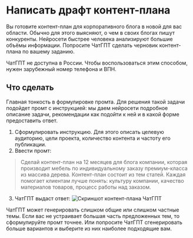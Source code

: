 # Написать драфт контент-плана

Вы готовите контент-план для корпоративного блога в новой для вас области. Обычно для этого выясняют, о чем в своих блогах пишут конкуренты. Нейросети быстрее человека анализируют большие объёмы информации. Попросите ЧатГПТ сделать черновик контент-плана по вашему заданию. 

ЧатГПТ не доступна в России. Чтобы воспользоваться этим способом, нужен зарубежный номер телефона и ВПН.

## Что сделать
Главная тонкость в формулировке промта. Для решения такой задачи подойдет промт с инструкцией: мы даем нейросети подробное описание задачи, рекомендации как подойти к ней и в какой форме предоставить ответ. 

1. Сформулировать инструкцию. Для этого описать целевую аудиторию, цели проекта, количество контента и частоту его публикации. 
2. Ввести промт: 
> Сделай контент-план на 12 месяцев для блога компании, которая производит мебель по индивидуальному заказу премиум-класса из массива дерева. Контент-план состоит из тем статей. Каждая помогает клиентам лучше понять: культуру компании, качество материалов товаров, процесс работы над заказом. 
3. ЧатГПТ выдаст ответ: ![Скриншот контент-плана ЧатГПТ](https://raw.githubusercontent.com/grdv/openprompting/main/images/%D1%80%D0%B5%D1%86%D0%B5%D0%BF%D1%82%20%E2%80%94%20%D1%81%D0%BE%D1%81%D1%82%D0%B0%D0%B2%D0%B8%D1%82%D1%8C%20%D0%BA%D0%BE%D0%BD%D1%82%D0%B5%D0%BD%D1%82-%D0%BF%D0%BB%D0%B0%D0%BD.webp) 

ЧатГПТ может генерировать слишком общие или слишком частные темы. Если вас не устраивает большая часть предложенных тем, то сформулируйте промт точнее. Или попросите ЧатГПТ сгенерировать больше вариантов и выберите из них наиболее подходящие вам.

